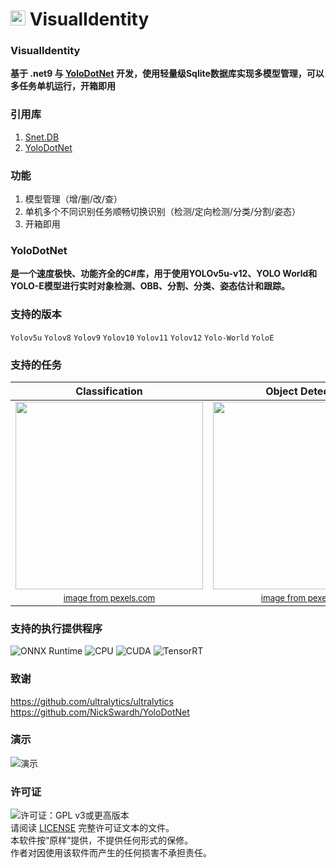 # <img src="https://api.shunnet.top/pic/shun.png" height=24> VisualIdentity

### VisualIdentity
**基于 .net9 与 [YoloDotNet](https://github.com/NickSwardh/YoloDotNet) 开发，使用轻量级Sqlite数据库实现多模型管理，可以多任务单机运行，开箱即用** 

### 引用库
1. [Snet.DB](https://shunnet.top)
2. [YoloDotNet](https://github.com/NickSwardh/YoloDotNet)

### 功能
1. 模型管理（增/删/改/查）
2. 单机多个不同识别任务顺畅切换识别（检测/定向检测/分类/分割/姿态）
3. 开箱即用

### YoloDotNet
**是一个速度极快、功能齐全的C#库，用于使用YOLOv5u-v12、YOLO World和YOLO-E模型进行实时对象检测、OBB、分割、分类、姿态估计和跟踪。** 

### 支持的版本
```Yolov5u``` ```Yolov8``` ```Yolov9``` ```Yolov10``` ```Yolov11``` ```Yolov12``` ```Yolo-World``` ```YoloE```

### 支持的任务

| Classification | Object Detection | OBB Detection | Segmentation | Pose Estimation |
|:---:|:---:|:---:|:---:|:---:|
| <img src="https://user-images.githubusercontent.com/35733515/297393507-c8539bff-0a71-48be-b316-f2611c3836a3.jpg" width=300> | <img src="https://user-images.githubusercontent.com/35733515/273405301-626b3c97-fdc6-47b8-bfaf-c3a7701721da.jpg" width=300> | <img src="https://github.com/NickSwardh/YoloDotNet/assets/35733515/d15c5b3e-18c7-4c2c-9a8d-1d03fb98dd3c" width=300> | <img src="https://github.com/NickSwardh/YoloDotNet/assets/35733515/3ae97613-46f7-46de-8c5d-e9240f1078e6" width=300> | <img src="https://github.com/NickSwardh/YoloDotNet/assets/35733515/b7abeaed-5c00-4462-bd19-c2b77fe86260" width=300> |
| <sub>[image from pexels.com](https://www.pexels.com/photo/hummingbird-drinking-nectar-from-blooming-flower-in-garden-5344570/)</sub> | <sub>[image from pexels.com](https://www.pexels.com/photo/men-s-brown-coat-842912/)</sub> | <sub>[image from pexels.com](https://www.pexels.com/photo/bird-s-eye-view-of-watercrafts-docked-on-harbor-8117665/)</sub> | <sub>[image from pexels.com](https://www.pexels.com/photo/man-riding-a-black-touring-motorcycle-903972/)</sub> | <sub>[image from pexels.com](https://www.pexels.com/photo/woman-doing-ballet-pose-2345293/)</sub> |

### 支持的执行提供程序
![ONNX Runtime](https://img.shields.io/badge/Backend-ONNX_Runtime-1f65dc?style=flat&logo=onnx)
![CPU](https://img.shields.io/badge/CPU-Supported-lightgrey?style=flat&logo=intel)
![CUDA](https://img.shields.io/badge/GPU-CUDA-76B900?style=flat&logo=nvidia)
![TensorRT](https://img.shields.io/badge/Inference-TensorRT-00BFFF?style=flat&logo=nvidia)

### 致谢
https://github.com/ultralytics/ultralytics \
https://github.com/NickSwardh/YoloDotNet

### 演示
![演示](demonstrate.gif)

### 许可证

![许可证：GPL v3或更高版本](https://img.shields.io/badge/License-GPL_v3_or_later-blue)  
请阅读 [LICENSE](LICENSE.txt) 完整许可证文本的文件。 \
本软件按“原样”提供，不提供任何形式的保修。 \
作者对因使用该软件而产生的任何损害不承担责任。